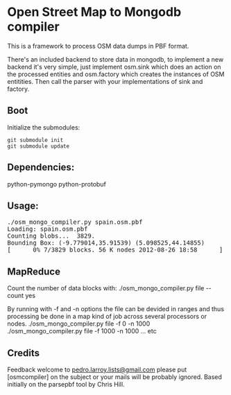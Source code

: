 Open Street Map to Mongodb compiler
===================================

This is a framework to process OSM data dumps in PBF format.

There's an included backend to store data in mongodb, to implement a new backend it's very simple, just implement osm.sink which does an action on the processed entities and osm.factory which creates the instances of OSM entitities. Then call the parser with your implementations of sink and factory.


Boot
----
Initialize the submodules:

    git submodule init
    git submodule update

Dependencies:
------------
python-pymongo
python-protobuf

Usage:
------


<pre>
./osm_mongo_compiler.py spain.osm.pbf 
Loading: spain.osm.pbf
Counting blobs...  3829.
Bounding Box: (-9.779014,35.91539) (5.098525,44.14855)
[      0% 7/3829 blocks. 56 K nodes 2012-08-26 18:58      ]
</pre>


MapReduce
---------

Count the number of data blocks with:
./osm_mongo_compiler.py file --count yes

By running with -f and -n options the file can be devided in ranges and thus processing be done in a map kind of job across several processors or nodes.
./osm_mongo_compiler.py file -f 0 -n 1000
./osm_mongo_compiler.py file -f 1000 -n 1000
...
etc

Credits
-------
Feedback welcome to <pedro.larroy.lists@gmail.com> please put [osmcompiler] on the subject or your mails will be probably ignored.
Based initially on the parsepbf tool by Chris Hill.
